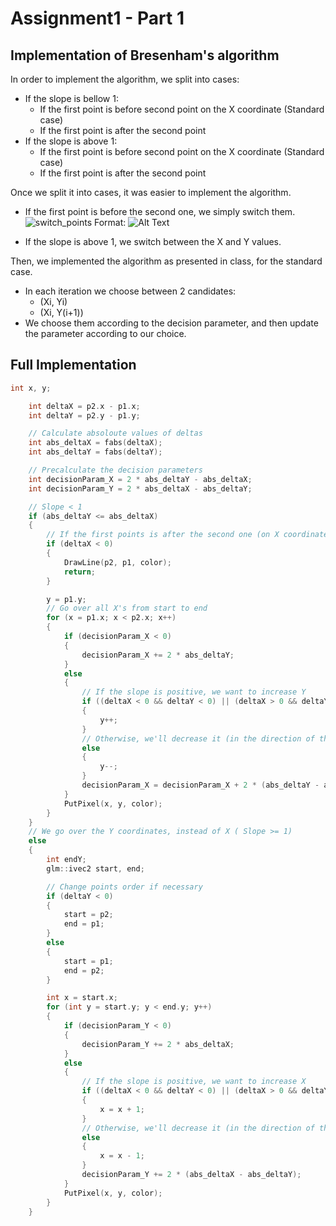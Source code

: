# Assignment1 - Part 1
## Implementation of Bresenham's algorithm
In order to implement the algorithm, we split into cases:

- If the slope is bellow 1:
    - If the first point is before second point on the X coordinate (Standard case)
    - If the first point is after the second point 
- If the slope is above 1:
    - If the first point is before second point on the X coordinate (Standard case)
    - If the first point is after the second point 

Once we split it into cases, it was easier to implement the algorithm.
- If the first point is before the second one, we simply switch them.
![switch_points](/part1_images/switch_points.jpeg) Format: ![Alt Text](https://github.com/HaifaGraphicsCourses/computer-graphics-2022-shahar-and-iris/blob/master/Assignment1Report/part1_images/switch_points.jpeg)

- If the slope is above 1, we switch between the X and Y values.

Then, we implemented the algorithm as presented in class, for the standard case.

- In each iteration we choose between 2 candidates:
    - (Xi, Yi)
    - (Xi, Y(i+1))
- We choose them according to the decision parameter, and then update the parameter according to our choice.

## Full Implementation
```C++
int x, y;

	int deltaX = p2.x - p1.x;
	int deltaY = p2.y - p1.y;

	// Calculate absoloute values of deltas
	int abs_deltaX = fabs(deltaX);
	int abs_deltaY = fabs(deltaY);

	// Precalculate the decision parameters
	int decisionParam_X = 2 * abs_deltaY - abs_deltaX;
	int decisionParam_Y = 2 * abs_deltaX - abs_deltaY;

	// Slope < 1
	if (abs_deltaY <= abs_deltaX)
	{
		// If the first points is after the second one (on X coordinates), switch them
		if (deltaX < 0)
		{
			DrawLine(p2, p1, color);
			return;
		}

		y = p1.y;
		// Go over all X's from start to end
		for (x = p1.x; x < p2.x; x++)
		{
			if (decisionParam_X < 0)
			{
				decisionParam_X += 2 * abs_deltaY;
			}
			else
			{
				// If the slope is positive, we want to increase Y
				if ((deltaX < 0 && deltaY < 0) || (deltaX > 0 && deltaY > 0))
				{
					y++;
				}
				// Otherwise, we'll decrease it (in the direction of the line)
				else
				{
					y--;
				}
				decisionParam_X = decisionParam_X + 2 * (abs_deltaY - abs_deltaX);
			}
			PutPixel(x, y, color);
		}
	}
	// We go over the Y coordinates, instead of X ( Slope >= 1)
	else
	{
		int endY;
		glm::ivec2 start, end;

		// Change points order if necessary
		if (deltaY < 0)
		{
			start = p2;
			end = p1;
		}
		else
		{
			start = p1;
			end = p2;
		}

		int x = start.x;
		for (int y = start.y; y < end.y; y++)
		{
			if (decisionParam_Y < 0)
			{
				decisionParam_Y += 2 * abs_deltaX;
			}
			else
			{
				// If the slope is positive, we want to increase X
				if ((deltaX < 0 && deltaY < 0) || (deltaX > 0 && deltaY > 0))
				{
					x = x + 1;
				}
				// Otherwise, we'll decrease it (in the direction of the line)
				else
				{
					x = x - 1;
				}
				decisionParam_Y += 2 * (abs_deltaX - abs_deltaY);
			}
			PutPixel(x, y, color);
		}
	}
```

